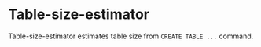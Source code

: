 # Table-size-estimator

Table-size-estimator estimates table size from `CREATE TABLE ...` command.




